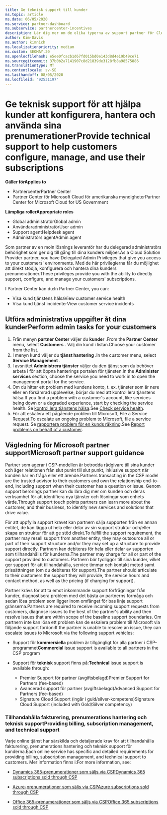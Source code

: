 ```yaml
---
title: Ge teknisk support till kunder
ms.topic: article
ms.date: 06/05/2020
ms.service: partner-dashboard
ms.subservice: partnercenter-incentives
description: Lär dig mer om de olika typerna av support partner för Cloud Solution Provider-leverantörer som kan erbjuda sina kunder.
author: Kim-Davis
ms.author: kimnich
ms.localizationpriority: medium
ms.custom: SEOMAY.20
ms.openlocfilehash: e5ee0fcacb1d67fd015bd0e143d8d4e19b49ce71
ms.sourcegitcommit: 37b0b2a7141907c8d21839de3128fb8a98575886
ms.translationtype: MT
ms.contentlocale: sv-SE
ms.lasthandoff: 08/05/2020
ms.locfileid: "92531197"
---
```

# <a name="provide-technical-support-to-help-customers-configure-manage-and-use-their-subscriptions"></a><span data-ttu-id="f7e0a-103">Ge teknisk support för att hjälpa kunder att konfigurera, hantera och använda sina prenumerationer</span><span class="sxs-lookup"><span data-stu-id="f7e0a-103">Provide technical support to help customers configure, manage, and use their subscriptions</span></span>

<span data-ttu-id="f7e0a-104">**Gäller för**</span><span class="sxs-lookup"><span data-stu-id="f7e0a-104">**Applies to**</span></span>

- <span data-ttu-id="f7e0a-105">Partnercenter</span><span class="sxs-lookup"><span data-stu-id="f7e0a-105">Partner Center</span></span>
- <span data-ttu-id="f7e0a-106">Partner Center för Microsoft Cloud för amerikanska myndigheter</span><span class="sxs-lookup"><span data-stu-id="f7e0a-106">Partner Center for Microsoft Cloud for US Government</span></span>

<span data-ttu-id="f7e0a-107">**Lämpliga roller**</span><span class="sxs-lookup"><span data-stu-id="f7e0a-107">**Appropriate roles**</span></span>
- <span data-ttu-id="f7e0a-108">Global administratör</span><span class="sxs-lookup"><span data-stu-id="f7e0a-108">Global admin</span></span>
- <span data-ttu-id="f7e0a-109">Användaradministratör</span><span class="sxs-lookup"><span data-stu-id="f7e0a-109">User admin</span></span>
- <span data-ttu-id="f7e0a-110">Support agent</span><span class="sxs-lookup"><span data-stu-id="f7e0a-110">Helpdesk agent</span></span>
- <span data-ttu-id="f7e0a-111">Administratörs agent</span><span class="sxs-lookup"><span data-stu-id="f7e0a-111">Admin agent</span></span>

<span data-ttu-id="f7e0a-112">Som partner av en moln lösnings leverantör har du delegerad administratörs behörighet som ger dig till gång till dina kunders miljöer.</span><span class="sxs-lookup"><span data-stu-id="f7e0a-112">As a Cloud Solution Provider partner, you have Delegated Admin Privileges that give you access to your customers' environments.</span></span> <span data-ttu-id="f7e0a-113">Med de här privilegierna får du möjlighet att direkt stödja, konfigurera och hantera dina kunders prenumerationer.</span><span class="sxs-lookup"><span data-stu-id="f7e0a-113">These privileges provide you with the ability to directly support, configure, and manage your customers' subscriptions.</span></span>

<span data-ttu-id="f7e0a-114">I Partner Center kan du:</span><span class="sxs-lookup"><span data-stu-id="f7e0a-114">In Partner Center, you can:</span></span>

- <span data-ttu-id="f7e0a-115">Visa kund tjänstens hälsa</span><span class="sxs-lookup"><span data-stu-id="f7e0a-115">View customer service health</span></span>
- <span data-ttu-id="f7e0a-116">Visa kund tjänst incidenter</span><span class="sxs-lookup"><span data-stu-id="f7e0a-116">View customer service incidents</span></span>

## <a name="perform-admin-tasks-for-your-customers"></a><span data-ttu-id="f7e0a-117">Utföra administrativa uppgifter åt dina kunder</span><span class="sxs-lookup"><span data-stu-id="f7e0a-117">Perform admin tasks for your customers</span></span>

1. <span data-ttu-id="f7e0a-118">Från menyn **partner Center** väljer du **kunder** .</span><span class="sxs-lookup"><span data-stu-id="f7e0a-118">From the **Partner Center** menu, select **Customers** .</span></span> <span data-ttu-id="f7e0a-119">Välj din kund i listan.</span><span class="sxs-lookup"><span data-stu-id="f7e0a-119">Choose your customer from the list.</span></span>
2. <span data-ttu-id="f7e0a-120">I menyn kund väljer du **tjänst hantering** .</span><span class="sxs-lookup"><span data-stu-id="f7e0a-120">In the customer menu, select **Service Management** .</span></span>
3. <span data-ttu-id="f7e0a-121">I avsnittet **Administrera tjänster** väljer du den tjänst som du behöver arbeta i för att öppna hanterings portalen för tjänsten.</span><span class="sxs-lookup"><span data-stu-id="f7e0a-121">In the **Administer services** section, choose the service you need to work in to open the management portal for the service.</span></span>
4. <span data-ttu-id="f7e0a-122">Om du hittar ett problem med kundens konto, t. ex. tjänster som är nere eller en försämrad upplevelse, börjar du med att kontrol lera tjänstens hälsa.</span><span class="sxs-lookup"><span data-stu-id="f7e0a-122">If you find a problem with a customer's account, like services being down or a degraded experience, start by checking the service health.</span></span> <span data-ttu-id="f7e0a-123">Se [kontrol lera tjänstens hälsa](check-service-health.md).</span><span class="sxs-lookup"><span data-stu-id="f7e0a-123">See [Check service health](check-service-health.md).</span></span>
5. <span data-ttu-id="f7e0a-124">För att eskalera ett pågående problem till Microsoft, File a Service Request.</span><span class="sxs-lookup"><span data-stu-id="f7e0a-124">To escalate an ongoing problem to Microsoft, file a service request.</span></span> <span data-ttu-id="f7e0a-125">Se [rapportera problem för en kunds räkning](report-problems-on-behalf-of-a-customer.md).</span><span class="sxs-lookup"><span data-stu-id="f7e0a-125">See [Report problems on behalf of a customer](report-problems-on-behalf-of-a-customer.md).</span></span>

## <a name="microsoft-partner-support-guidance"></a><span data-ttu-id="f7e0a-126">Vägledning för Microsoft partner support</span><span class="sxs-lookup"><span data-stu-id="f7e0a-126">Microsoft partner support guidance</span></span>

<span data-ttu-id="f7e0a-127">Partner som agerar i CSP-modellen är betrodda rådgivare till sina kunder och äger relationen från slut punkt till slut punkt, inklusive support när kunden har en fråga eller ett ärende.</span><span class="sxs-lookup"><span data-stu-id="f7e0a-127">Partners transacting in the CSP model are the trusted advisor to their customers and own the relationship end-to-end, including support when their customer has a question or issue.</span></span> <span data-ttu-id="f7e0a-128">Genom support berörings partner kan du lära dig mer om kunden och deras verksamhet för att identifiera nya tjänster och lösningar som enhets värde.</span><span class="sxs-lookup"><span data-stu-id="f7e0a-128">Through support touch points partners can learn more about the customer, and their business, to identify new services and solutions that drive value.</span></span>

<span data-ttu-id="f7e0a-129">För att uppfylla support kravet kan partnern sälja supporten från en annan entitet, de kan lägga ut hela eller delar av sin support struktur och/eller skapa en struktur för att ge stöd direkt.</span><span class="sxs-lookup"><span data-stu-id="f7e0a-129">To fulfill the support requirement, the partner may resell support from another entity, they may outsource all or part of their support structure and/or they may set up a structure to provide support directly.</span></span>  <span data-ttu-id="f7e0a-130">Partnern kan debiteras för hela eller delar av supporten som tillhandahålls för kunderna.</span><span class="sxs-lookup"><span data-stu-id="f7e0a-130">The partner may charge for all or part of the support provided to customers.</span></span> <span data-ttu-id="f7e0a-131">Partnern bör tydliggör till sina kunder, vilket ger support för att tillhandahålla, service timmar och kontakt metod samt prissättningen (om du debiteras för support).</span><span class="sxs-lookup"><span data-stu-id="f7e0a-131">The partner should articulate to their customers the support they will provide, the service hours and contact method, as well as the pricing (if charging for support).</span></span> 

<span data-ttu-id="f7e0a-132">Partner krävs för att ta emot inkommande support förfrågningar från kunder, diagnostisera problem med det bästa av partnerns förmåga och sedan lösa problem som ligger inom omfånget för bas linje support gränserna.</span><span class="sxs-lookup"><span data-stu-id="f7e0a-132">Partners are required to receive incoming support requests from customers, diagnose issues to the best of the partner's ability and then resolve issues that are within scope of the baseline support boundaries.</span></span> <span data-ttu-id="f7e0a-133">Om partnern inte kan lösa ett problem kan de eskalera problem till Microsoft via följande support fordon:</span><span class="sxs-lookup"><span data-stu-id="f7e0a-133">If the partner is unable to resolve an issue, they can escalate issues to Microsoft via the following support vehicles:</span></span>

- <span data-ttu-id="f7e0a-134">Support för **kommersiella** problem är tillgängligt för alla partner i CSP-programmet</span><span class="sxs-lookup"><span data-stu-id="f7e0a-134">**Commercial** issue support is available to all partners in the CSP program</span></span>

- <span data-ttu-id="f7e0a-135">Support för **teknisk** support finns på:</span><span class="sxs-lookup"><span data-stu-id="f7e0a-135">**Technical** issue support is available through:</span></span>

  - <span data-ttu-id="f7e0a-136">Premier Support för partner (avgiftsbelagd)</span><span class="sxs-lookup"><span data-stu-id="f7e0a-136">Premier Support for Partners (fee-based)</span></span>
  - <span data-ttu-id="f7e0a-137">Avancerad support för partner (avgiftsbelagd)</span><span class="sxs-lookup"><span data-stu-id="f7e0a-137">Advanced Support for Partners (fee-based)</span></span>
  - <span data-ttu-id="f7e0a-138">Signature Cloud Support (ingår i guld/silver-kompetens)</span><span class="sxs-lookup"><span data-stu-id="f7e0a-138">Signature Cloud Support (included with Gold/Silver competency)</span></span>

### <a name="providing-billing-subscription-management-and-technical-support"></a><span data-ttu-id="f7e0a-139">Tillhandahålla fakturering, prenumerations hantering och teknisk support</span><span class="sxs-lookup"><span data-stu-id="f7e0a-139">Providing billing, subscription management, and technical support</span></span> 

<span data-ttu-id="f7e0a-140">Varje online tjänst har särskilda och detaljerade krav för att tillhandahålla fakturering, prenumerations hantering och teknisk support för kunderna.</span><span class="sxs-lookup"><span data-stu-id="f7e0a-140">Each online service has specific and detailed requirements for providing billing, subscription management, and technical support to customers.</span></span> <span data-ttu-id="f7e0a-141">Mer information finns i:</span><span class="sxs-lookup"><span data-stu-id="f7e0a-141">For more information, see:</span></span>

- [<span data-ttu-id="f7e0a-142">Dynamics 365-prenumerationer som säljs via CSP</span><span class="sxs-lookup"><span data-stu-id="f7e0a-142">Dynamics 365 subscriptions sold through CSP</span></span>](https://www.microsoftpartnercommunity.com/t5/CSP/Microsoft-Partner-Support-Guidance/m-p/5262#M30)

- [<span data-ttu-id="f7e0a-143">Azure-prenumerationer som säljs via CSP</span><span class="sxs-lookup"><span data-stu-id="f7e0a-143">Azure subscriptions sold through CSP</span></span>](https://www.microsoftpartnercommunity.com/t5/CSP/Microsoft-Partner-Support-Guidance/m-p/5263#M31)

- [<span data-ttu-id="f7e0a-144">Office 365-prenumerationer som säljs via CSP</span><span class="sxs-lookup"><span data-stu-id="f7e0a-144">Office 365 subscriptions sold through CSP</span></span>](https://www.microsoftpartnercommunity.com/t5/CSP/Microsoft-Partner-Support-Guidance/m-p/5264#M32)
